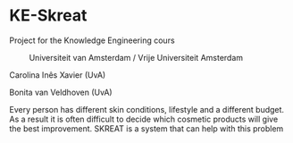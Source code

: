 # KE-Skreat

Project for the Knowledge Engineering cours

&nbsp;&nbsp;&nbsp;&nbsp;&nbsp;&nbsp;&nbsp;&nbsp; Universiteit van Amsterdam / Vrije Universiteit Amsterdam


Carolina Inês Xavier (UvA)

Bonita van Veldhoven (UvA)




Every person has different skin conditions, lifestyle and a different budget.
As a result it is often difficult to decide which cosmetic products will give the best improvement. 
SKREAT is a system that can help with this problem 

